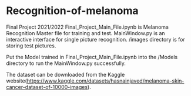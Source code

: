 # Recognition-of-melanoma
Final Project 2021/2022
Final_Project_Main_File.ipynb        is Melanoma Recognition Master file for training and test.
MainWindow.py                        is an interactive interface for single picture recognition.
/images directory                    is for storing test pictures.

Put the Model trained in Final_Project_Main_File.ipynb into the /Models directory to run the MainWindow.py successfully.

The dataset can be downloaded from the Kaggle website(https://www.kaggle.com/datasets/hasnainjaved/melanoma-skin-cancer-dataset-of-10000-images).
